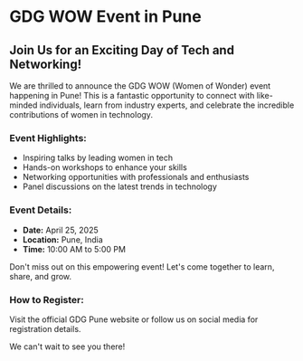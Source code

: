 # GDG WOW Event in Pune

## Join Us for an Exciting Day of Tech and Networking!

We are thrilled to announce the GDG WOW (Women of Wonder) event happening in Pune! This is a fantastic opportunity to connect with like-minded individuals, learn from industry experts, and celebrate the incredible contributions of women in technology.

### Event Highlights:
- Inspiring talks by leading women in tech
- Hands-on workshops to enhance your skills
- Networking opportunities with professionals and enthusiasts
- Panel discussions on the latest trends in technology

### Event Details:
- **Date:** April 25, 2025
- **Location:** Pune, India
- **Time:** 10:00 AM to 5:00 PM

Don't miss out on this empowering event! Let's come together to learn, share, and grow.

### How to Register:
Visit the official GDG Pune website or follow us on social media for registration details.

We can't wait to see you there!